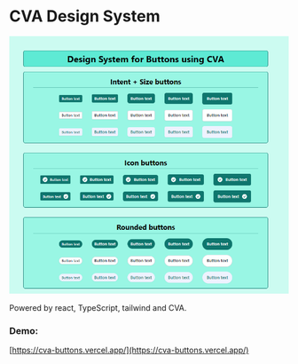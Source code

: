 # CVA Design System

![CVA_btns](design-system-btn.png)

Powered by react, TypeScript, tailwind and CVA.

### Demo:

[https://cva-buttons.vercel.app/](https://cva-buttons.vercel.app/)

